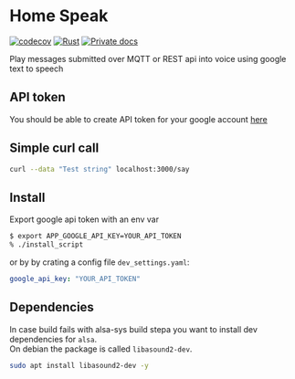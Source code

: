 # Home Speak

[![codecov](https://codecov.io/gh/dmweis/home_speak/branch/main/graph/badge.svg)](https://codecov.io/gh/dmweis/home_speak)
[![Rust](https://github.com/dmweis/home_speak/workflows/Rust/badge.svg)](https://github.com/dmweis/home_speak/actions)
[![Private docs](https://github.com/dmweis/home_speak/workflows/Deploy%20Docs%20to%20GitHub%20Pages/badge.svg)](https://davidweis.dev/home_speak/home_speak/index.html)

Play messages submitted over MQTT or REST api into voice using google text to speech

## API token

You should be able to create API token for your google account [here](https://console.developers.google.com/apis/credentials)

## Simple curl call

```bash
curl --data "Test string" localhost:3000/say
```

## Install

Export google api token with an env var

```bash
$ export APP_GOOGLE_API_KEY=YOUR_API_TOKEN
% ./install_script
```

or by by crating a config file `dev_settings.yaml`:

```yaml
google_api_key: "YOUR_API_TOKEN"
```

## Dependencies

In case build fails with alsa-sys build stepa you want to install dev dependencies for `alsa`.  
On debian the package is called `libasound2-dev`.

```bash
sudo apt install libasound2-dev -y
```
